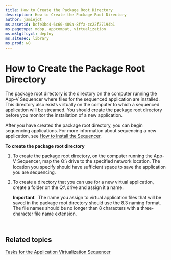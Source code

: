 ```yaml
---
title: How to Create the Package Root Directory
description: How to Create the Package Root Directory
author: jamiejdt
ms.assetid: bcfe3bd4-6c60-409a-8ffa-cc22f27194b1
ms.pagetype: mdop, appcompat, virtualization
ms.mktglfcycl: deploy
ms.sitesec: library
ms.prod: w8
---
```



# How to Create the Package Root Directory


The package root directory is the directory on the computer running the App-V Sequencer where files for the sequenced application are installed. This directory also exists virtually on the computer to which a sequenced application will be streamed. You should create the package root directory before you monitor the installation of a new application.

After you have created the package root directory, you can begin sequencing applications. For more information about sequencing a new application, see [How to Install the Sequencer](how-to-install-the-sequencer.md).

**To create the package root directory**

1.  To create the package root directory, on the computer running the App-V Sequencer, map the Q:\\ drive to the specified network location. The location you specify should have sufficient space to save the application you are sequencing.

2.  To create a directory that you can use for a new virtual application, create a folder on the Q:\\ drive and assign it a name.

    **Important**  
    The name you assign to virtual application files that will be saved in the package root directory should use the 8.3 naming format. The file names should be no longer than 8 characters with a three-character file name extension.

     

## Related topics


[Tasks for the Application Virtualization Sequencer](tasks-for-the-application-virtualization-sequencer.md)

 

 





